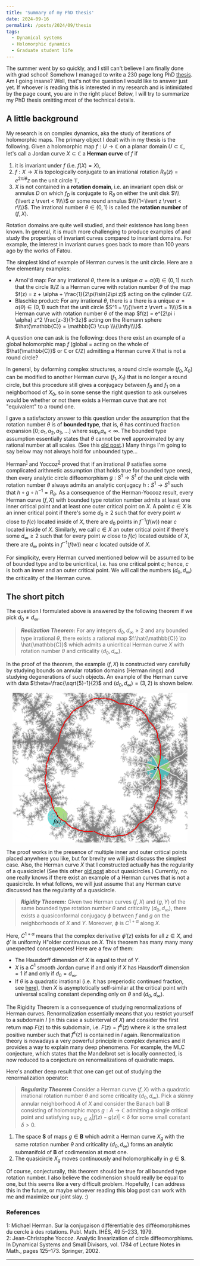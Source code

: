 ```yaml
---
title: 'Summary of my PhD thesis'
date: 2024-09-16
permalink: /posts/2024/09/thesis
tags:
  - Dynamical systems
  - Holomorphic dynamics
  - Graduate student life
---
```


The summer went by so quickly, and I still can't believe I am finally done with grad school! Somehow I managed to write a 230 page long PhD [thesis](/files/PhD_Thesis.pdf). Am I going insane? Well, that's not the question I would like to answer just yet. If whoever is reading this is interested in my research and is intimidated by the page count, you are in the right place! Below, I will try to summarize my PhD thesis omitting most of the technical details.

## A little background

My research is on complex dynamics, aka the study of iterations of holomorphic maps. The primary object I dealt with in my thesis is the following. Given a holomorphic map $f: U \to \mathbb{C}$ on a planar domain $U \subset \mathbb{C}$, let's call a Jordan curve $X \subset \mathbb{C}$ a **Herman curve** of $f$ if
1. it is invariant under $f$ (i.e. $f(X)=X$),
2. $f:X \to X$ is topologically conjugate to an irrational rotation $R_{\theta}(z) = e^{2\pi i \theta} z$ on the unit circle $\mathbb{T}$,
3. $X$ is not contained in a **rotation domain**, i.e. an invariant open disk or annulus $D$ on which $f_D$ is conjugate to $R_\theta$ on either the unit disk $\\\{\lvert z \rvert < 1\\\}$ or some round annulus $\\\{1<\lvert z \rvert < r\\\}$.
The irrational number $\theta \in (0,1)$ is called the **rotation number** of $(f,X)$.

Rotation domains are quite well studied, and their existence has long been known. In general, it is much more challenging to produce examples of and study the properties of invariant curves compared to invariant domains. For example, the interest in invariant curves goes back to more than 100 years ago by the works of Fatou.

The simplest kind of example of Herman curves is the unit circle. Here are a few elementary examples:
- Arnol'd map: For any irrational $\theta$, there is a unique $\alpha=\alpha(\theta) \in (0,1)$ such that the circle $\mathbb{R} / \mathbb{Z}$ is a Herman curve with rotation number $\theta$ of the map $f(z) = z + \alpha + \frac{1}{2\pi}\sin(2\pi z)$ acting on the cylinder $\mathbb{C}/\mathbb{Z}$.
- Blaschke product: For any irrational $\theta$, there is a there is a unique $\alpha=\alpha(\theta) \in (0,1)$ such that the unit circle $S^1 = \\\{\lvert z \rvert = 1\\\}$ is a Herman curve with rotation number $\theta$ of the map $f(z) = e^{2\pi i \alpha} z^2 \frac{z-3}{1-3z}$ acting on the Riemann sphere $\hat{\mathbb{C}} = \mathbb{C} \cup \\\{\infty\\\}$.

A question one can ask is the following: does there exist an example of a global holomorphic map $f$ (global = acting on the whole of $\hat{\mathbb{C}}$ or $\mathbb{C}$ or $\mathbb{C}/\mathbb{Z}$) admitting a Herman curve $X$ that is not a round circle?

In general, by deforming complex structures, a round circle example $(f_0,X_0)$ can be modified to another Herman curve $(f_1,X_1)$ that is no longer a round circle, but this procedure still gives a conjugacy between $f_0$ and $f_1$ on a neighborhood of $X_0$, so in some sense the right question to ask ourselves would be whether or not there exists a Herman curve that are not "equivalent" to a round one.

I gave a satisfactory answer to this question under the assumption that the rotation number $\theta$ is of **bounded type**, that is, $\theta$ has continued fraction expansion $[0;a_1,a_2,a_3,\ldots]$ where $\sup_n a_n < \infty$. The bounded type assumption essentially states that $\theta$ cannot be well approximated by any rational number at all scales. (See this [old post](/posts/2021/01/continued-fractions/).) Many things I'm going to say below may not always hold for unbounded type...

Herman<sup>[1](#fn1)</sup> and Yoccoz<sup>[2](#fn2)</sup> proved that if an irrational $\theta$ satisfies some complicated arithmetic assumption (that holds true for bounded type ones), then every analytic circle diffeomorphism $g:S^1 \to S^1$ of the unit circle with rotation number $\theta$ always admits an analytic conjugacy $h:S^1 \to S^1$ such that $h\circ g \circ h^{-1} = R_\theta$. As a consequence of the Herman-Yoccoz result, every Herman curve $(f,X)$ with bounded type rotation number admits at least one inner critical point and at least one outer critical point on $X$. A point $c \in X$ is an inner critical point if there's some $d_0 \geq 2$ such that for every point $w$ close to $f(c)$ located inside of $X$, there are $d_0$ points in $f^{-1}(f(w))$ near $c$ located inside of $X$. Similarly, we call $c \in X$ an outer critical point if there's some $d_\infty \geq 2$ such that for every point $w$ close to $f(c)$ located outside of $X$, there are $d_\infty$ points in $f^{-1}(f(w))$ near $c$ located outside of $X$.

For simplicity, every Herman curved mentioned below will be assumed to be of bounded type and to be unicritical, i.e. has one critical point $c$; hence, $c$ is both an inner and an outer critical point. We will call the numbers $(d_0,d_\infty)$ the criticality of the Herman curve.

## The short pitch

The question I formulated above is answered by the following theorem if we pick $d_0 \neq d_\infty$.

>**_Realization Theorem:_** For any integers $d_0, d_\infty \geq 2$ and any bounded type irrational $\theta$, there exists a rational map $f:\hat{\mathbb{C}} \to \hat{\mathbb{C}}$ which admits a unicritical Herman curve $X$ with rotation number $\theta$ and criticality $(d_0,d_\infty)$.

In the proof of the theorem, the example $(f,X)$ is constructed very carefully by studying bounds on annular rotation domains (Herman rings) and studying degenerations of such objects. An example of the Herman curve with data $\theta=\frac{\sqrt{5}-1}{2}$ and $(d_0,d_\infty)=(3,2)$ is shown below.

<p align="center">
  <img src="/images/2-4-golden.png" width="470" height="400" />
</p>

The proof works in the presence of multiple inner and outer critical points placed anywhere you like, but for brevity we will just discuss the simplest case. Also, the Herman curve $X$ that I constructed actually has the regularity of a quasicircle! (See this other [old post](/posts/2021/12/quasicircles) about quasicircles.) Currently, no one really knows if there exist an example of a Herman curves that is not a quasicircle. In what follows, we will just assume that any Herman curve discussed has the regularity of a quasicircle.

>**_Rigidity Theorem:_** Given two Herman curves $(f, X)$ and $(g,Y)$ of the same bounded type rotation number $\theta$ and criticality $(d_0,d_\infty)$, there exists a quasiconformal conjugacy $\phi$ between $f$ and $g$ on the neighborhoods of $X$ and $Y$. Moreover, $\phi$ is $C^{1+\alpha}$ along $X$.

Here, $C^{1+\alpha}$ means that the complex derivative $\phi'(z)$ exists for all $z \in X$, and $\phi'$ is uniformly H\"older continuous on $X$. This theorem has many many many unexpected consequences! Here are a few of them:
- The Hausdorff dimension of $X$ is equal to that of $Y$.
- $X$ is a $C^1$ smooth Jordan curve if and only if $X$ has Hausdorff dimension $= 1$ if and only if $d_0=d_\infty$.
- If $\theta$ is a quadratic irrational (i.e. it has preperiodic continued fraction, see [here](/posts/2021/01/continued-fractions/)), then $X$ is asymptotically self-similar at the critical point with universal scaling constant depending only on $\theta$ and $(d_0,d_\infty)$.

The Rigidity Theorem is a consequence of studying renormalizations of Herman curves. Renormalization essentially means that you restrict yourself to a subdomain $I$ (in this case a subinterval of $X$) and consider the first return map $F(z)$ to this subdomain, i.e. $F(z) = f^k(z)$ where $k$ is the smallest positive number such that $f^k(z)$ is contained in $I$ again. Renormalization theory is nowadays a very powerful principle in complex dynamics and it provides a way to explain many deep phenomena. For example, the MLC conjecture, which states that the Mandelbrot set is locally connected, is now reduced to a conjecture on renormalizations of quadratic maps.

Here's another deep result that one can get out of studying the renormalization operator:

>**_Regularity Theorem_** Consider a Herman curve $(f,X)$ with a quadratic irrational rotation number $\theta$ and some criticality $(d_0,d_\infty)$. Pick a skinny annular neighborhood $A$ of $X$ and consider the Banach ball $\mathbf{B}$ consisting of holomorphic maps $g: A \to \mathbb{C}$ admitting a single critical point and satisfying $\sup_{z\in A}|f(z)-g(z)|<\delta$ for some small constant $\delta>0$.
1. The space $\mathbf{S}$ of maps $g \in \mathbf{B}$ which admit a Herman curve $X_g$ with the same rotation number $\theta$ and criticality $(d_0,d_\infty)$ forms an analytic submanifold of $\mathbf{B}$ of codimension at most one.
2. The quasicircle $X_g$ moves continuously and holomorphically in $g \in \mathbf{S}$.

Of course, conjecturally, this theorem should be true for all bounded type rotation number. I also believe the codimension should really be equal to one, but this seems like a very difficult problem. Hopefully, I can address this in the future, or maybe whoever reading this blog post can work with me and maximize our joint slay. :)

### References
<a name="fn1">1</a>: Michael Herman. Sur la conjugaison différentiable des difféomorphismes du cercle à des rotations. Publ. Math. IHÉS, 49:5–233, 1979.   
<a name="fn2">2</a>: Jean-Christophe Yoccoz. Analytic linearization of circle diffeomorphisms. In Dynamical Systems and Small Divisors, vol. 1784 of Lecture Notes in Math., pages 125–173. Springer, 2002.   

------
